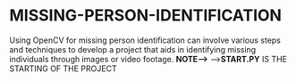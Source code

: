 # MISSING-PERSON-IDENTIFICATION
Using OpenCV for missing person identification can involve various steps and techniques to develop a project that aids in identifying missing individuals through images or video footage. 
**NOTE-->** -->**START.PY** IS THE STARTING OF THE PROJECT
